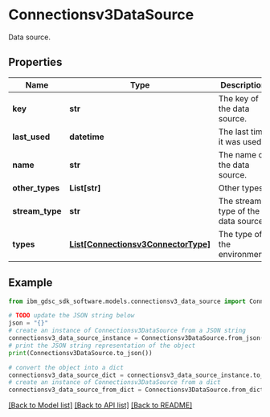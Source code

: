 # Connectionsv3DataSource

Data source.

## Properties

Name | Type | Description | Notes
------------ | ------------- | ------------- | -------------
**key** | **str** | The key of the data source. | [optional] 
**last_used** | **datetime** | The last time it was used. | [optional] 
**name** | **str** | The name of the data source. | [optional] 
**other_types** | **List[str]** | Other types. | [optional] 
**stream_type** | **str** | The stream type of the data source. | [optional] 
**types** | [**List[Connectionsv3ConnectorType]**](Connectionsv3ConnectorType.md) | The type of the environment. | [optional] 

## Example

```python
from ibm_gdsc_sdk_software.models.connectionsv3_data_source import Connectionsv3DataSource

# TODO update the JSON string below
json = "{}"
# create an instance of Connectionsv3DataSource from a JSON string
connectionsv3_data_source_instance = Connectionsv3DataSource.from_json(json)
# print the JSON string representation of the object
print(Connectionsv3DataSource.to_json())

# convert the object into a dict
connectionsv3_data_source_dict = connectionsv3_data_source_instance.to_dict()
# create an instance of Connectionsv3DataSource from a dict
connectionsv3_data_source_from_dict = Connectionsv3DataSource.from_dict(connectionsv3_data_source_dict)
```
[[Back to Model list]](../README.md#documentation-for-models) [[Back to API list]](../README.md#documentation-for-api-endpoints) [[Back to README]](../README.md)


